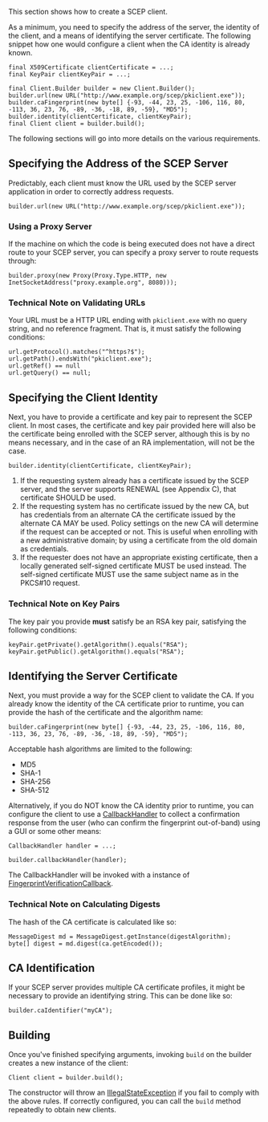 

This section shows how to create a SCEP client.

As a minimum, you need to specify the address of the server, the identity of the client, and a means of identifying the server certificate.  The following snippet how one would configure a client when the CA identity is already known.

```
final X509Certificate clientCertificate = ...;
final KeyPair clientKeyPair = ...;

final Client.Builder builder = new Client.Builder();
builder.url(new URL("http://www.example.org/scep/pkiclient.exe"));
builder.caFingerprint(new byte[] {-93, -44, 23, 25, -106, 116, 80, -113, 36, 23, 76, -89, -36, -18, 89, -59}, "MD5");
builder.identity(clientCertificate, clientKeyPair);
final Client client = builder.build();
```

The following sections will go into more details on the various requirements.

## Specifying the Address of the SCEP Server ##

Predictably, each client must know the URL used by the SCEP server application in order to correctly address requests.

```
builder.url(new URL("http://www.example.org/scep/pkiclient.exe"));
```

### Using a Proxy Server ###

If the machine on which the code is being executed does not have a direct route to your SCEP server, you can specify a proxy server to route requests through:

```
builder.proxy(new Proxy(Proxy.Type.HTTP, new InetSocketAddress("proxy.example.org", 8080)));
```

### Technical Note on Validating URLs ###

Your URL must be a HTTP URL ending with `pkiclient.exe` with no query string, and no reference fragment.  That is, it must satisfy the following conditions:

```
url.getProtocol().matches("^https?$");
url.getPath().endsWith("pkiclient.exe");
url.getRef() == null
url.getQuery() == null;
```

## Specifying the Client Identity ##

Next, you have to provide a certificate and key pair to represent the SCEP client. In most cases, the certificate and key pair provided here will also be the certificate being enrolled with the SCEP server, although this is by no means necessary, and in the case of an RA implementation, will not be the case.

```
builder.identity(clientCertificate, clientKeyPair);
```

  1. If the requesting system already has a certificate issued by the SCEP server, and the server supports RENEWAL (see Appendix C), that certificate SHOULD be used.
  1. If the requesting system has no certificate issued by the new CA, but has credentials from an alternate CA the certificate issued by the alternate CA MAY be used.  Policy settings on the new CA will determine if the request can be accepted or not.  This is useful when enrolling with a new administrative domain; by using a certificate from the old domain as credentials.
  1. If the requester does not have an appropriate existing certificate, then a locally generated self-signed certificate MUST be used instead.  The self-signed certificate MUST use the same subject name as in the PKCS#10 request.

### Technical Note on Key Pairs ###

The key pair you provide **must** satisfy be an RSA key pair, satisfying the following conditions:

```
keyPair.getPrivate().getAlgorithm().equals("RSA");
keyPair.getPublic().getAlgorithm().equals("RSA");
```

## Identifying the Server Certificate ##

Next, you must provide a way for the SCEP client to validate the CA.  If you already know the identity of the CA certificate prior to runtime, you can provide the hash of the certificate and the algorithm name:

```
builder.caFingerprint(new byte[] {-93, -44, 23, 25, -106, 116, 80, -113, 36, 23, 76, -89, -36, -18, 89, -59}, "MD5");
```

Acceptable hash algorithms are limited to the following:

  * MD5
  * SHA-1
  * SHA-256
  * SHA-512

Alternatively, if you do NOT know the CA identity prior to runtime, you can configure the client to use a [CallbackHandler](http://java.sun.com/javase/6/docs/api/javax/security/auth/callback/CallbackHandler.html) to collect a confirmation response from the user (who can confirm the fingerprint out-of-band) using a GUI or some other means:

```
CallbackHandler handler = ...;

builder.callbackHandler(handler);
```

The CallbackHandler will be invoked with a instance of  [FingerprintVerificationCallback](http://jscep.googlecode.com/svn/trunk/documentation/com/google/code/jscep/FingerprintVerificationCallback.html).

### Technical Note on Calculating Digests ###

The hash of the CA certificate is calculated like so:

```
MessageDigest md = MessageDigest.getInstance(digestAlgorithm);
byte[] digest = md.digest(ca.getEncoded());
```

## CA Identification ##

If your SCEP server provides multiple CA certificate profiles, it might be necessary to provide an identifying string.  This can be done like so:

```
builder.caIdentifier("myCA");
```

## Building ##

Once you've finished specifying arguments, invoking `build` on the builder creates a new instance of the client:

```
Client client = builder.build();
```

The constructor will throw an [IllegalStateException](http://java.sun.com/javase/6/docs/api/java/lang/IllegalStateException.html) if you fail to comply with the above rules.  If correctly configured, you can call the `build` method repeatedly to obtain new clients.